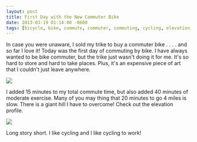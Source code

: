 ```yaml
---
layout: post
title: First Day with the New Commuter Bike
date: 2013-03-19 01:14:00 -0600
tags: [bicycle, bike, commute, commuter, commuting, cycling, elevation, profile, gps, productivity, tracks, work]
---
```

In case you were unaware, I sold my trike to buy a commuter bike . . . . and so far I love it! Today was the first day of commuting by bike. I have always wanted to be bike commuter, but the trike just wasn't doing it for me. It's so hard to store and hard to take places. Plus, it's an expensive piece of art that I couldn't just leave anywhere.
<!--more-->
![](http://benmcmurry.com/wp-content/uploads/2013/03/IMG_1083-1024x768.jpg)

I added 15 minutes to my total commute time, but also added 40 minutes of moderate exercise. Many of you may thing that 20 minutes to go 4 miles is slow. There is a giant hill I have to overcome! Check out the elevation profile.

![](http://benmcmurry.com/wp-content/uploads/2013/03/Screen-Shot-2013-03-18-at-7.08.52-PM.png)

Long story short. I like cycling and I like cycling to work!
